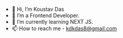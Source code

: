 - 👋 Hi, I’m Koustav Das
- 👀 I’m a Frontend Developer. 
- 🌱 I’m currently learning NEXT JS.
- 📫 How to reach me - kdkdas8@gmail.com

<!---
Koustavd18/Koustavd18 is a ✨ special ✨ repository because its `README.md` (this file) appears on your GitHub profile.
You can click the Preview link to take a look at your changes.
--->
